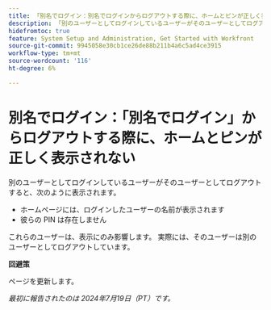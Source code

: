 ```yaml
---
title: 「別名でログイン：別名でログインからログアウトする際に、ホームとピンが正しく表示されない」
description: 「別のユーザーとしてログインしているユーザーがそのユーザーとしてログアウトすると、ホーム画面に次の問題が表示されます。」
hidefromtoc: true
feature: System Setup and Administration, Get Started with Workfront
source-git-commit: 9945058e30cb1ce26de88b211b4a6c5ad4ce3915
workflow-type: tm+mt
source-wordcount: '116'
ht-degree: 6%

---
```



# 別名でログイン：「別名でログイン」からログアウトする際に、ホームとピンが正しく表示されない

別のユーザーとしてログインしているユーザーがそのユーザーとしてログアウトすると、次のように表示されます。

* ホームページには、ログインしたユーザーの名前が表示されます
* 彼らの PIN は存在しません

これらのユーザーは、表示にのみ影響します。 実際には、そのユーザーは別のユーザーとしてログアウトしています。

**回避策**

ページを更新します。

_最初に報告されたのは 2024年7月19日（PT）です。_
